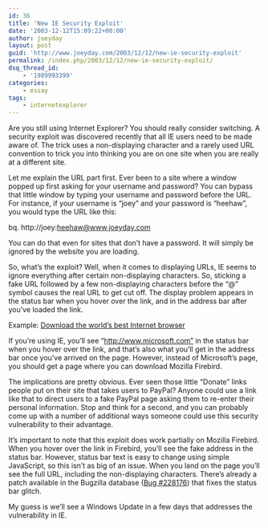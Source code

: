 ```yaml
---
id: 36
title: 'New IE Security Exploit'
date: '2003-12-12T15:09:22+00:00'
author: joeyday
layout: post
guid: 'http://www.joeyday.com/2003/12/12/new-ie-security-exploit'
permalink: /index.php/2003/12/12/new-ie-security-exploit/
dsq_thread_id:
    - '1989993399'
categories:
    - essay
tags:
    - internetexplorer
---
```


Are you still using Internet Explorer? You should really consider switching. A security exploit was discovered recently that all IE users need to be made aware of. The trick uses a non-displaying character and a rarely used URL convention to trick you into thinking you are on one site when you are really at a different site.

Let me explain the URL part first. Ever been to a site where a window popped up first asking for your username and password? You can bypass that little window by typing your username and password before the URL. For instance, if your username is “joey” and your password is “heehaw”, you would type the URL like this:

bq. http://joey:heehaw@www.joeyday.com

You can do that even for sites that don’t have a password. It will simply be ignored by the website you are loading.

So, what’s the exploit? Well, when it comes to displaying URLs, IE seems to ignore everything after certain non-displaying characters. So, sticking a fake URL followed by a few non-displaying characters before the <q>@</q> symbol causes the real URL to get cut off. The display problem appears in the status bar when you hover over the link, and in the address bar after you’ve loaded the link.

Example: [Download the world’s best Internet browser](http://www.microsoft.com%00@mozilla.org/products/firebird/)

If you’re using IE, you’ll see “http://www.microsoft.com” in the status bar when you hover over the link, and that’s also what you’ll get in the address bar once you’ve arrived on the page. However, instead of Microsoft’s page, you should get a page where you can download Mozilla Firebird.

The implications are pretty obvious. Ever seen those little “Donate” links people put on their site that takes users to PayPal? Anyone could use a link like that to direct users to a fake PayPal page asking them to re-enter their personal information. Stop and think for a second, and you can probably come up with a number of additional ways someone could use this security vulnerability to their advantage.

It’s important to note that this exploit does work partially on Mozilla Firebird. When you hover over the link in Firebird, you’ll see the fake address in the status bar. However, status bar text is easy to change using simple JavaScript, so this isn’t as big of an issue. When you land on the page you’ll see the full URL, including the non-displaying characters. There’s already a patch available in the Bugzilla database ([Bug #228176](http://bugzilla.mozilla.org/show_bug.cgi?id=228176)) that fixes the status bar glitch.

My guess is we’ll see a Windows Update in a few days that addresses the vulnerability in IE.
